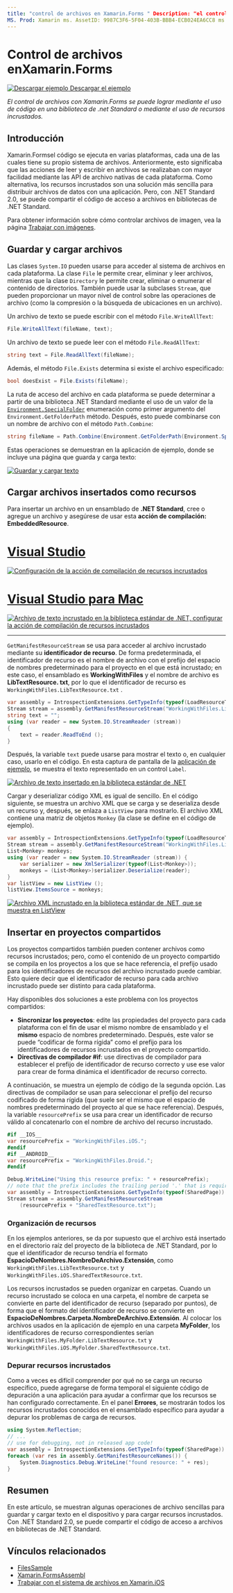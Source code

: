 ```yaml
---
title: "control de archivos en Xamarin.Forms " Description: "el control de archivos con Xamarin.Forms se puede lograr mediante el código en una biblioteca de .net Standard o mediante el uso de recursos incrustados".
MS. Prod: Xamarin ms. AssetID: 9987C3F6-5F04-403B-BBB4-ECB024EA6CC8 ms. Technology: Xamarin-Forms Author: davidbritch ms. Author: dabritch ms. Date: 06/21/2018 no-LOC: [ Xamarin.Forms , Xamarin.Essentials ]
---
```


# <a name="file-handling-in-xamarinforms"></a>Control de archivos enXamarin.Forms

[![Descargar ejemplo](~/media/shared/download.png) Descargar el ejemplo](https://docs.microsoft.com/samples/xamarin/xamarin-forms-samples/workingwithfiles)

_El control de archivos con Xamarin.Forms se puede lograr mediante el uso de código en una biblioteca de .net Standard o mediante el uso de recursos incrustados._

## <a name="overview"></a>Introducción

Xamarin.Formsel código se ejecuta en varias plataformas, cada una de las cuales tiene su propio sistema de archivos. Anteriormente, esto significaba que las acciones de leer y escribir en archivos se realizaban con mayor facilidad mediante las API de archivo nativas de cada plataforma. Como alternativa, los recursos incrustados son una solución más sencilla para distribuir archivos de datos con una aplicación. Pero, con .NET Standard 2.0, se puede compartir el código de acceso a archivos en bibliotecas de .NET Standard.

Para obtener información sobre cómo controlar archivos de imagen, vea la página [Trabajar con imágenes](~/xamarin-forms/user-interface/images.md).

<a name="Loading_and_Saving_Files" />

## <a name="saving-and-loading-files"></a>Guardar y cargar archivos

Las clases `System.IO` pueden usarse para acceder al sistema de archivos en cada plataforma. La clase `File` le permite crear, eliminar y leer archivos, mientras que la clase `Directory` le permite crear, eliminar o enumerar el contenido de directorios. También puede usar la subclases `Stream`, que pueden proporcionar un mayor nivel de control sobre las operaciones de archivo (como la compresión o la búsqueda de ubicaciones en un archivo).

Un archivo de texto se puede escribir con el método `File.WriteAllText`:

```csharp
File.WriteAllText(fileName, text);
```

Un archivo de texto se puede leer con el método `File.ReadAllText`:

```csharp
string text = File.ReadAllText(fileName);
```

Además, el método `File.Exists` determina si existe el archivo especificado:

```csharp
bool doesExist = File.Exists(fileName);
```

La ruta de acceso del archivo en cada plataforma se puede determinar a partir de una biblioteca .NET Standard mediante el uso de un valor de la [`Environment.SpecialFolder`](xref:System.Environment.SpecialFolder) enumeración como primer argumento del `Environment.GetFolderPath` método. Después, esto puede combinarse con un nombre de archivo con el método `Path.Combine`:

```csharp
string fileName = Path.Combine(Environment.GetFolderPath(Environment.SpecialFolder.LocalApplicationData), "temp.txt");
```

Estas operaciones se demuestran en la aplicación de ejemplo, donde se incluye una página que guarda y carga texto:

[![Guardar y cargar texto](files-images/saveandload-sml.png "Guardar y cargar archivos en la aplicación")](files-images/saveandload.png#lightbox "Guardar y cargar archivos en la aplicación")

<a name="Loading_Files_Embedded_as_Resources" />

## <a name="loading-files-embedded-as-resources"></a>Cargar archivos insertados como recursos

Para insertar un archivo en un ensamblado de **.NET Standard**, cree o agregue un archivo y asegúrese de usar esta **acción de compilación: EmbeddedResource**.

# <a name="visual-studio"></a>[Visual Studio](#tab/windows)

[![Configuración de la acción de compilación de recursos incrustados](files-images/vs-embeddedresource-sml.png "Establecer EmbeddedResource BuildAction")](files-images/vs-embeddedresource.png#lightbox "Establecer EmbeddedResource BuildAction")

# <a name="visual-studio-for-mac"></a>[Visual Studio para Mac](#tab/macos)

[![Archivo de texto incrustado en la biblioteca estándar de .NET, configurar la acción de compilación de recursos incrustados](files-images/xs-embeddedresource-sml.png "Establecer EmbeddedResource BuildAction")](files-images/xs-embeddedresource.png#lightbox "Establecer EmbeddedResource BuildAction")

-----

`GetManifestResourceStream` se usa para acceder al archivo incrustado mediante su **identificador de recurso**. De forma predeterminada, el identificador de recurso es el nombre de archivo con el prefijo del espacio de nombres predeterminado para el proyecto en el que está incrustado; en este caso, el ensamblado es **WorkingWithFiles** y el nombre de archivo es **LibTextResource. txt**, por lo que el identificador de recurso es `WorkingWithFiles.LibTextResource.txt` .

```csharp
var assembly = IntrospectionExtensions.GetTypeInfo(typeof(LoadResourceText)).Assembly;
Stream stream = assembly.GetManifestResourceStream("WorkingWithFiles.LibTextResource.txt");
string text = "";
using (var reader = new System.IO.StreamReader (stream))
{  
    text = reader.ReadToEnd ();
}
```

Después, la variable `text` puede usarse para mostrar el texto o, en cualquier caso, usarlo en el código. En esta captura de pantalla de la [aplicación de ejemplo](https://docs.microsoft.com/samples/xamarin/xamarin-forms-samples/workingwithfiles), se muestra el texto representado en un control `Label`.

 [![Archivo de texto insertado en la biblioteca estándar de .NET](files-images/pcltext-sml.png "Archivo de texto incrustado en .NET Standard biblioteca que se muestra en la aplicación")](files-images/pcltext.png#lightbox "Archivo de texto incrustado en .NET Standard biblioteca que se muestra en la aplicación")

Cargar y deserializar código XML es igual de sencillo. En el código siguiente, se muestra un archivo XML que se carga y se deserializa desde un recurso y, después, se enlaza a `ListView` para mostrarlo. El archivo XML contiene una matriz de objetos `Monkey` (la clase se define en el código de ejemplo).

```csharp
var assembly = IntrospectionExtensions.GetTypeInfo(typeof(LoadResourceText)).Assembly;
Stream stream = assembly.GetManifestResourceStream("WorkingWithFiles.LibXmlResource.xml");
List<Monkey> monkeys;
using (var reader = new System.IO.StreamReader (stream)) {
    var serializer = new XmlSerializer(typeof(List<Monkey>));
    monkeys = (List<Monkey>)serializer.Deserialize(reader);
}
var listView = new ListView ();
listView.ItemsSource = monkeys;
```

 [![Archivo XML incrustado en la biblioteca estándar de .NET, que se muestra en ListView](files-images/pclxml-sml.png "Archivo XML incrustado en la biblioteca estándar de .NET que se muestra en ListView")](files-images/pclxml.png#lightbox "Archivo XML incrustado en la biblioteca estándar de .NET que se muestra en ListView")

<a name="Embedding_in_Shared_Projects" />

## <a name="embedding-in-shared-projects"></a>Insertar en proyectos compartidos

Los proyectos compartidos también pueden contener archivos como recursos incrustados; pero, como el contenido de un proyecto compartido se compila en los proyectos a los que se hace referencia, el prefijo usado para los identificadores de recursos del archivo incrustado puede cambiar. Esto quiere decir que el identificador de recurso para cada archivo incrustado puede ser distinto para cada plataforma.

Hay disponibles dos soluciones a este problema con los proyectos compartidos:

- **Sincronizar los proyectos**: edite las propiedades del proyecto para cada plataforma con el fin de usar el mismo nombre de ensamblado y el **mismo** espacio de nombres predeterminado. Después, este valor se puede “codificar de forma rígida” como el prefijo para los identificadores de recursos incrustados en el proyecto compartido.
- **Directivas de compilador #if**: use directivas de compilador para establecer el prefijo de identificador de recurso correcto y use ese valor para crear de forma dinámica el identificador de recurso correcto.

A continuación, se muestra un ejemplo de código de la segunda opción. Las directivas de compilador se usan para seleccionar el prefijo del recurso codificado de forma rígida (que suele ser el mismo que el espacio de nombres predeterminado del proyecto al que se hace referencia). Después, la variable `resourcePrefix` se usa para crear un identificador de recurso válido al concatenarlo con el nombre de archivo del recurso incrustado.

```csharp
#if __IOS__
var resourcePrefix = "WorkingWithFiles.iOS.";
#endif
#if __ANDROID__
var resourcePrefix = "WorkingWithFiles.Droid.";
#endif

Debug.WriteLine("Using this resource prefix: " + resourcePrefix);
// note that the prefix includes the trailing period '.' that is required
var assembly = IntrospectionExtensions.GetTypeInfo(typeof(SharedPage)).Assembly;
Stream stream = assembly.GetManifestResourceStream
    (resourcePrefix + "SharedTextResource.txt");
```

<a name="Organizing_Resources" />

### <a name="organizing-resources"></a>Organización de recursos

En los ejemplos anteriores, se da por supuesto que el archivo está insertado en el directorio raíz del proyecto de la biblioteca de .NET Standard, por lo que el identificador de recurso tendría el formato **EspacioDeNombres.NombreDeArchivo.Extensión**, como `WorkingWithFiles.LibTextResource.txt` y `WorkingWithFiles.iOS.SharedTextResource.txt`.

Los recursos incrustados se pueden organizar en carpetas. Cuando un recurso incrustado se coloca en una carpeta, el nombre de carpeta se convierte en parte del identificador de recurso (separado por puntos), de forma que el formato del identificador de recurso se convierte en **EspacioDeNombres.Carpeta.NombreDeArchivo.Extensión**. Al colocar los archivos usados en la aplicación de ejemplo en una carpeta **MyFolder**, los identificadores de recurso correspondientes serían `WorkingWithFiles.MyFolder.LibTextResource.txt` y `WorkingWithFiles.iOS.MyFolder.SharedTextResource.txt`.

<a name="Debugging_Embedded_Resources" />

### <a name="debugging-embedded-resources"></a>Depurar recursos incrustados

Como a veces es difícil comprender por qué no se carga un recurso específico, puede agregarse de forma temporal el siguiente código de depuración a una aplicación para ayudar a confirmar que los recursos se han configurado correctamente. En el panel **Errores**, se mostrarán todos los recursos incrustados conocidos en el ensamblado específico para ayudar a depurar los problemas de carga de recursos.

```csharp
using System.Reflection;
// ...
// use for debugging, not in released app code!
var assembly = IntrospectionExtensions.GetTypeInfo(typeof(SharedPage)).Assembly;
foreach (var res in assembly.GetManifestResourceNames()) {
    System.Diagnostics.Debug.WriteLine("found resource: " + res);
}
```

## <a name="summary"></a>Resumen

En este artículo, se muestran algunas operaciones de archivo sencillas para guardar y cargar texto en el dispositivo y para cargar recursos incrustados. Con .NET Standard 2.0, se puede compartir el código de acceso a archivos en bibliotecas de .NET Standard.

## <a name="related-links"></a>Vínculos relacionados

- [FilesSample](https://docs.microsoft.com/samples/xamarin/xamarin-forms-samples/workingwithfiles)
- [Xamarin.FormsAssembl](https://github.com/xamarin/xamarin-forms-samples)
- [Trabajar con el sistema de archivos en Xamarin.iOS](~/ios/app-fundamentals/file-system.md)

